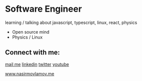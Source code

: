  <h1> Software Engineer </h1>

<p>learning / talking about javascript, typescript, linux, react, physics</p>
<ul>
  <li>Open source mind </li>
  <li>Physics / Linux </li>
</ul>

<h2>Connect with me:</h2>
<p >
 
  <a href="mailto:movlamovnasir@gmail.com">mail me</a>
  <a href="https://az.linkedin.com/in/nasir-movlamov-322ab21b4">linkedin</a>
  <a href="https://twitter.com/nasirmovlamov">twitter</a>
  <a href="https://www.youtube.com/channel/UCmE8Psks_-SDw9iG1nn6MpQ">youtube</a>
 
</p>
<p> 
 <a href="https://www.nasirmovlamov.me">www.nasirmovlamov.me </a>
</p>
